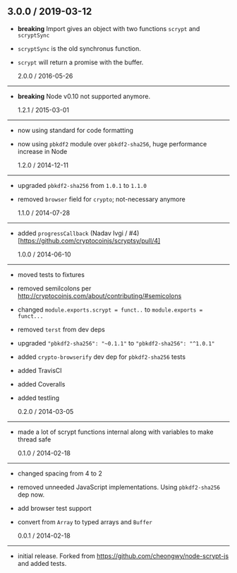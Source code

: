 ## 3.0.0 / 2019-03-12

- **breaking** Import gives an object with two functions `scrypt` and `scryptSync`
- `scryptSync` is the old synchronus function.
- `scrypt` will return a promise with the buffer.

  2.0.0 / 2016-05-26

---

- **breaking** Node v0.10 not supported anymore.

  1.2.1 / 2015-03-01

---

- now using standard for code formatting
- now using `pbkdf2` module over `pbkdf2-sha256`, huge performance increase in Node

  1.2.0 / 2014-12-11

---

- upgraded `pbkdf2-sha256` from `1.0.1` to `1.1.0`
- removed `browser` field for `crypto`; not-necessary anymore

  1.1.0 / 2014-07-28

---

- added `progressCallback` (Nadav Ivgi / #4)[https://github.com/cryptocoinjs/scryptsy/pull/4]

  1.0.0 / 2014-06-10

---

- moved tests to fixtures
- removed semilcolons per http://cryptocoinjs.com/about/contributing/#semicolons
- changed `module.exports.scrypt = funct..` to `module.exports = funct...`
- removed `terst` from dev deps
- upgraded `"pbkdf2-sha256": "~0.1.1"` to `"pbkdf2-sha256": "^1.0.1"`
- added `crypto-browserify` dev dep for `pbkdf2-sha256` tests
- added TravisCI
- added Coveralls
- added testling

  0.2.0 / 2014-03-05

---

- made a lot of scrypt functions internal along with variables to make thread safe

  0.1.0 / 2014-02-18

---

- changed spacing from 4 to 2
- removed unneeded JavaScript implementations. Using `pbkdf2-sha256` dep now.
- add browser test support
- convert from `Array` to typed arrays and `Buffer`

  0.0.1 / 2014-02-18

---

- initial release. Forked from https://github.com/cheongwy/node-scrypt-js and added tests.
